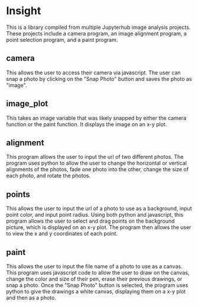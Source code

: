 # Insight
This is a library compiled from multiple Jupyterhub image analysis projects. 
These projects include a camera program, an image alignment program, a point selection program, and a paint program.
## camera
This allows the user to access their camera via javascript.
The user can snap a photo by clicking on the "Snap Photo" button and saves the photo as "image".
## image_plot
This takes an image variable that was likely snapped by either the camera function or the paint function.
It displays the image on an x-y plot.
## alignment
This program allows the user to input the url of two different photos.
The program uses python to allow the user to change the horizontal or vertical alignments of the photos, fade one photo into the other, change the size of each photo, and rotate the photos.
## points
This allows the user to input the url of a photo to use as a background, input point color, and input point radius.
Using both python and javascript, this program allows the user to select and drag points on the background picture, which is displayed on an x-y plot.
The program then allows the user to view the x and y coordinates of each point.
## paint
This allows the user to input the file name of a photo to use as a canvas.
This program uses javascript code to allow the user to draw on the canvas, change the color and size of their pen, erase their previous drawings, or snap a photo.
Once the "Snap Photo" button is selected, the program uses python to give the drawings a white canvas, displaying them on a x-y plot and then as a photo.
